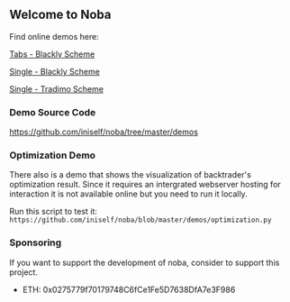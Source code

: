 ## Welcome to Noba

Find online demos here:

[Tabs - Blackly Scheme](https://iniself.github.io/noba/demos/blackly_tabs.html)

[Single - Blackly Scheme](https://iniself.github.io/noba/demos/blackly_single.html)

[Single - Tradimo Scheme](https://iniself.github.io/noba/demos/tradimo_single.html)

### Demo Source Code ###
https://github.com/iniself/noba/tree/master/demos

### Optimization Demo ###
There also is a demo that shows the visualization of backtrader's optimization result. Since it requires an intergrated webserver hosting for interaction it is not available online but you need to run it locally.

Run this script to test it:
`https://github.com/iniself/noba/blob/master/demos/optimization.py`

### Sponsoring ###
If you want to support the development of noba, consider to support this project.
* ETH: 0x0275779f70179748C6fCe1Fe5D7638DfA7e3F986